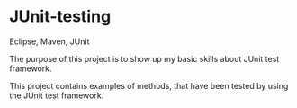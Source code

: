 # JUnit-testing
Eclipse, Maven, JUnit

The purpose of this project is to show up my basic skills about JUnit test framework.

This project contains examples of methods, that have been tested by using the JUnit test framework.
